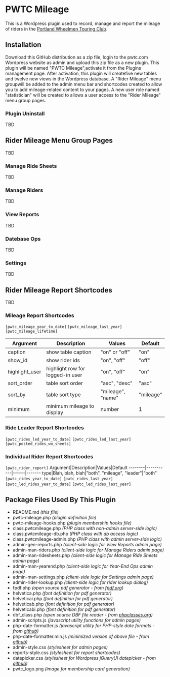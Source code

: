 # PWTC Mileage 
This is a Wordpress plugin used to record, manage and report the mileage of riders in the [Portland Wheelmen Touring Club](http://pwtc.com).

## Installation
Download this GitHub distribution as a zip file, login to the pwtc.com Wordpress website as admin and upload this zip file as a new plugin. This plugin will be named "PWTC Mileage",activate it from the Plugins management page. After activation, this plugin will createfive new tables and twelve new views in the Wordpress database. A "Rider Mileage" menu groupwill be added to the admin menu bar and shortcodes created to allow you to add mileage-related content to your pages. A new user role named "statistician" will be created to allows a user access to the "Rider Mileage" menu group pages.
### Plugin Uninstall
TBD

## Rider Mileage Menu Group Pages
TBD
### Manage Ride Sheets
TBD
### Manage Riders
TBD
### View Reports
TBD
### Datebase Ops
TBD
### Settings
TBD

## Rider Mileage Report Shortcodes
TBD

### Mileage Report Shortcodes
`[pwtc_mileage_year_to_date]`
`[pwtc_mileage_last_year]`
`[pwtc_mileage_lifetime]`

Argument|Description|Values|Default
--------|-----------|------|-------
caption|show table caption|"on" or "off"|"on"
show_id|show rider ids|"on", "off"|"off"
highlight_user|highlight row for logged-in user|"on", "off"|"on"
sort_order|table sort order|"asc", "desc"|"asc"
sort_by|table sort type|"mileage", "name"|"mileage"
minimum|minimum mileage to display|number|1

### Ride Leader Report Shortcodes
`[pwtc_rides_led_year_to_date]`
`[pwtc_rides_led_last_year]`
`[pwtc_posted_rides_wo_sheets]`

### Individual Rider Report Shortcodes
`[pwtc_rider_report]`
Argument|Description|Values|Default
--------|-----------|------|-------
type|Blah, blah, blah|"both", "mileage", "leader"|"both"
`[pwtc_rides_year_to_date]`
`[pwtc_rides_last_year]`
`[pwtc_led_rides_year_to_date]`
`[pwtc_led_rides_last_year]`

## Package Files Used By This Plugin
- README.md *(this file)*
- pwtc-mileage.php *(plugin definition file)*
- pwtc-mileage-hooks.php *(plugin membership hooks file)*
- class.pwtcmileage.php *(PHP class with non-admin server-side logic)*
- class.pwtcmileage-db.php *(PHP class with db access logic)*
- class.pwtcmileage-admin.php *(PHP class with admin server-side logic)*
- admin-gen-reports.php *(client-side logic for View Reports admin page)*
- admin-man-riders.php *(client-side logic for Manage Riders admin page)*
- admin-man-ridesheets.php *(client-side logic for Manage Ride Sheets admin page)*
- admin-man-yearend.php *(client-side logic for Year-End Ops admin page)*
- admin-man-settings.php *(client-side logic for Settings admin page)*
- admin-rider-lookup.php *(client-side logic for rider lookup dialog)*
- fpdf.php *(open source pdf generator - from [fpdf.org](http://www.fpdf.org))*
- helvetica.php *(font definition for pdf generator)*
- helveticai.php *(font definition for pdf generator)*
- helveticab.php *(font definition for pdf generator)*
- helveticabi.php *(font definition for pdf generator)*
- dbf_class.php *(open source DBF file reader - from [phpclasses.org](https://www.phpclasses.org/package/1302-PHP-Extract-information-from-a-DBF-database-file.html))*
- admin-scripts.js *(javascript utility functions for admin pages)*
- php-date-formatter.js *(javascript utility for PHP-style date formats - from [github](https://github.com/kartik-v/php-date-formatter))*
- php-date-formatter.min.js *(minimized version of above file - from [github](https://github.com/kartik-v/php-date-formatter))*
- admin-style.css *(stylesheet for admin pages)*
- reports-style.css *(stylesheet for report shortcodes)*
- datepicker.css *(stylesheet for Wordpress jQueryUI datepicker - from [github](https://github.com/stuttter/wp-datepicker-styling))*
- pwtc_logo.png *(image for membership card generation)*
